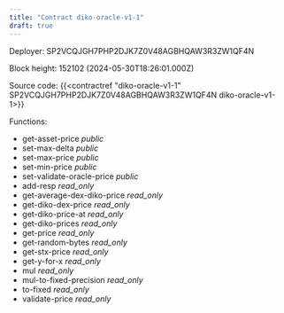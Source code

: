 ```yaml
---
title: "Contract diko-oracle-v1-1"
draft: true
---
```

Deployer: SP2VCQJGH7PHP2DJK7Z0V48AGBHQAW3R3ZW1QF4N


 



Block height: 152102 (2024-05-30T18:26:01.000Z)

Source code: {{<contractref "diko-oracle-v1-1" SP2VCQJGH7PHP2DJK7Z0V48AGBHQAW3R3ZW1QF4N diko-oracle-v1-1>}}

Functions:

* get-asset-price _public_
* set-max-delta _public_
* set-max-price _public_
* set-min-price _public_
* set-validate-oracle-price _public_
* add-resp _read_only_
* get-average-dex-diko-price _read_only_
* get-diko-dex-price _read_only_
* get-diko-price-at _read_only_
* get-diko-prices _read_only_
* get-price _read_only_
* get-random-bytes _read_only_
* get-stx-price _read_only_
* get-y-for-x _read_only_
* mul _read_only_
* mul-to-fixed-precision _read_only_
* to-fixed _read_only_
* validate-price _read_only_
